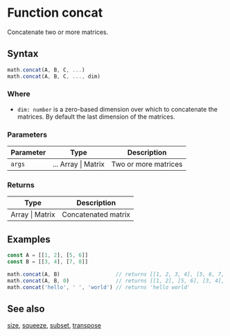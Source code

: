 <!-- Note: This file is automatically generated from source code comments. Changes made in this file will be overridden. -->

# Function concat

Concatenate two or more matrices.


## Syntax

```js
math.concat(A, B, C, ...)
math.concat(A, B, C, ..., dim)
```

### Where

- `dim: number` is a zero-based dimension over which to concatenate the matrices.
  By default the last dimension of the matrices.

### Parameters

Parameter | Type | Description
--------- | ---- | -----------
`args` | ... Array &#124; Matrix | Two or more matrices

### Returns

Type | Description
---- | -----------
Array &#124; Matrix | Concatenated matrix


## Examples

```js
const A = [[1, 2], [5, 6]]
const B = [[3, 4], [7, 8]]

math.concat(A, B)                  // returns [[1, 2, 3, 4], [5, 6, 7, 8]]
math.concat(A, B, 0)               // returns [[1, 2], [5, 6], [3, 4], [7, 8]]
math.concat('hello', ' ', 'world') // returns 'hello world'
```


## See also

[size](size.md),
[squeeze](squeeze.md),
[subset](subset.md),
[transpose](transpose.md)
